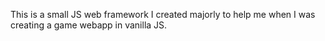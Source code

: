 This is a small JS web framework I created majorly to help
me when I was creating a game webapp in vanilla JS.
